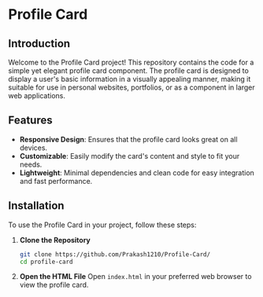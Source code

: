 # Profile Card

## Introduction
Welcome to the Profile Card project! This repository contains the code for a simple yet elegant profile card component. The profile card is designed to display a user's basic information in a visually appealing manner, making it suitable for use in personal websites, portfolios, or as a component in larger web applications.

## Features
- **Responsive Design**: Ensures that the profile card looks great on all devices.
- **Customizable**: Easily modify the card's content and style to fit your needs.
- **Lightweight**: Minimal dependencies and clean code for easy integration and fast performance.

## Installation
To use the Profile Card in your project, follow these steps:

1. **Clone the Repository**
    ```bash
    git clone https://github.com/Prakash1210/Profile-Card/
    cd profile-card
    ```

2. **Open the HTML File**
    Open `index.html` in your preferred web browser to view the profile card.
